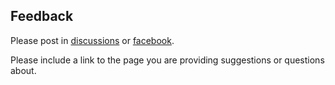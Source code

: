 ## Feedback  
  
Please post in [discussions](https://github.com/NightscoutFoundation/xDrip/discussions) or [facebook](https://www.facebook.com/groups/xDripG5).  
  
Please include a link to the page you are providing suggestions or questions about.  
